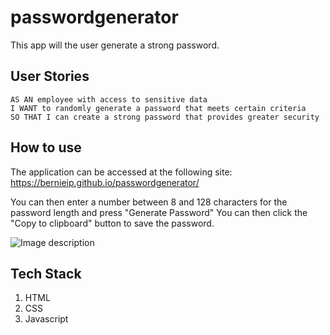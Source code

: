# passwordgenerator

This app will the user generate a strong password.

## User Stories

```
AS AN employee with access to sensitive data
I WANT to randomly generate a password that meets certain criteria
SO THAT I can create a strong password that provides greater security
```
## How to use

The application can be accessed at the following site: https://bernieip.github.io/passwordgenerator/

You can then enter a number between 8 and 128 characters for the password length and press "Generate Password"
You can then click the "Copy to clipboard" button to save the password.

![Image description](/images/markdown-preview-image.png)

## Tech Stack

1. HTML
2. CSS
3. Javascript






